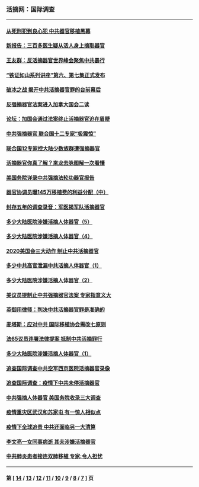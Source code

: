 ### 活摘网：国际调查
---
#### [从死刑犯到良心犯 中共器官移植黑幕](../../pages/nf5947/n13764669.md?07180430) 
#### [新报告：三百多医生疑从活人身上摘取器官](../../pages/nf5947/n13703044.md?07180430) 
#### [王友群：反活摘器官世界峰会聚焦中共暴行](../../pages/nf5947/n13250738.md?07180430) 
#### [“铁证如山系列讲座”第六、第七集正式发布](../../pages/nf5947/n13106287.md?07180430) 
#### [破冰之战 揭开中共活摘器官罪的台前幕后](../../pages/nf5947/n13082457.md?07180430) 
#### [反强摘器官法案进入加拿大国会二读](../../pages/nf5947/n13033450.md?07180430) 
#### [论坛：加国会通过法案终止活摘器官迫在眉睫](../../pages/nf5947/n13029839.md?07180430) 
#### [中共强摘器官 联合国十二专家“极震惊”](../../pages/nf5947/n13024313.md?07180430) 
#### [联合国12专家控大陆少数族群遭强摘器官](../../pages/nf5947/n13023877.md?07180430) 
#### [活摘器官你真了解？来龙去脉图解一次看懂](../../pages/nf5947/n13013820.md?07180430) 
#### [美国务院详录中共强摘法轮功器官报告](../../pages/nf5947/n12944519.md?07180430) 
#### [器官协调员曝145万移植费的利益分配（中）](../../pages/nf5947/n12894547.md?07180430) 
#### [封存五年的调查录音：军医揭军队活摘器官](../../pages/nf5947/n12798692.md?07180430) 
#### [多少大陆医院涉嫌活摘人体器官（5）](../../pages/nf5947/n12768383.md?07180430) 
#### [多少大陆医院涉嫌活摘人体器官（4）](../../pages/nf5947/n12664434.md?07180430) 
#### [2020美国会三大动作 制止中共活摘器官](../../pages/nf5947/n12682004.md?07180430) 
#### [多少中共高官泄漏中共活摘人体器官（1）](../../pages/nf5947/n12671234.md?07180430) 
#### [多少大陆医院涉嫌活摘人体器官（2）](../../pages/nf5947/n12655589.md?07180430) 
#### [美议员提制止中共强摘器官法案 专家指意义大](../../pages/nf5947/n12630561.md?07180430) 
#### [英御用律师：判决中共活摘器官罪是准确的](../../pages/nf5947/n12580740.md?07180430) 
#### [麦塔斯：应对中共 国际移植协会需改七原则](../../pages/nf5947/n12514711.md?07180430) 
#### [法65议员连署法律提案 抵制中共活摘罪行](../../pages/nf5947/n12437047.md?07180430) 
#### [多少大陆医院涉嫌活摘人体器官（1）](../../pages/nf5947/n12414284.md?07180430) 
#### [追查国际调查中共空军西京医院活摘器官录像](../../pages/nf5947/n12348837.md?07180430) 
#### [追查国际调查：疫情下中共未停活摘器官](../../pages/nf5947/n12273415.md?07180430) 
#### [中共强摘人体器官 美国务院收录三大调查](../../pages/nf5947/n12181488.md?07180430) 
#### [疫情重灾区武汉和苏家屯 有一惊人相似点](../../pages/nf5947/n12150824.md?07180430) 
#### [疫情下全球追责 中共还面临另一大清算](../../pages/nf5947/n12070397.md?07180430) 
#### [李文亮一女同事病逝 其夫涉嫌活摘器官](../../pages/nf5947/n11957882.md?07180430) 
#### [中共肺炎患者接连双肺移植 专家:令人担忧](../../pages/nf5947/n11945516.md?07180430) 

---
#### 第 [ [14](./14.md?07180430) / [13](./13.md?07180430) / [12](./12.md?07180430) / [11](./11.md?07180430) / [10](./10.md?07180430) / [9](./9.md?07180430) / [8](./8.md?07180430) / [7](./7.md?07180430) ] 页
